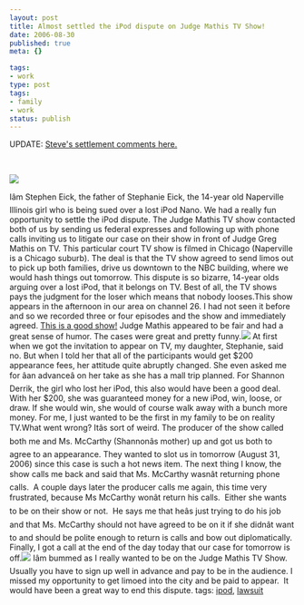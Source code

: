 ```yaml
---
layout: post
title: Almost settled the iPod dispute on Judge Mathis TV Show!
date: 2006-08-30
published: true
meta: {}

tags:
- work
type: post
tags:
- family
- work
status: publish
---
```



UPDATE: [Steve's settlement comments here.](http://blog.andyeick.com/2006/11/10/The+End+Of+A+Nuisance+Lawsuit.aspx)



 





[![](http://www.askjudgemathis.com/judgecut2.jpg)](http://www.askjudgemathis.com/show.html)

Iâm Stephen Eick, the father of Stephanie Eick, the 14-year old Naperville Illinois girl who is being sued over a lost iPod Nano. We had a really fun opportunity to settle the iPod dispute. The Judge Mathis TV show contacted both of us by sending us federal expresses and following up with phone calls inviting us to litigate our case on their show in front of Judge Greg Mathis on TV. This particular court TV show is filmed in Chicago (Naperville is a Chicago suburb). The deal is that the TV show agreed to send limos out to pick up both families, drive us downtown to the NBC building, where we would hash things out tomorrow. This dispute is so bizarre, 14-year olds arguing over a lost iPod, that it belongs on TV. Best of all, the TV shows pays the judgment for the loser which means that nobody looses.This show appears in the afternoon in our area on channel 26. I had not seen it before and so we recorded three or four episodes and the show and immediately agreed. [This is a good show!](http://www.askjudgemathis.com/) Judge Mathis appeared to be fair and had a great sense of humor. The cases were great and pretty funny.[![](http://blog.andyeick.com/content/binary/WindowsLiveWriter/AlmostsettledtheiPoddisputeonJudgeMathis_149AC/mall_thumb1.jpg)](http://blog.andyeick.com/content/binary/WindowsLiveWriter/AlmostsettledtheiPoddisputeonJudgeMathis_149AC/mall3.jpg) At first when we got the invitation to appear on TV, my daughter, Stephanie, said no. But when I told her that all of the participants would get $200 appearance fees, her attitude quite abruptly changed. She even asked me for âan advanceâ on her take as she has a mall trip planned. For Shannon Derrik, the girl who lost her iPod, this also would have been a good deal. With her $200, she was guaranteed money for a new iPod, win, loose, or draw. If she would win, she would of course walk away with a bunch more money. For me, I just wanted to be the first in my family to be on reality TV.What went wrong? Itâs sort of weird. The producer of the show called both me and Ms. McCarthy (Shannonâs mother) up and got us both to agree to an appearance. They wanted to slot us in tomorrow (August 31, 2006) since this case is such a hot news item. The next thing I know, the show calls me back and said that Ms. McCarthy wasnât returning phone calls.  A couple days later the producer calls me again, this time very frustrated, because Ms McCarthy wonât return his calls.  Either she wants to be on their show or not.  He says me that heâs just trying to do his job and that Ms. McCarthy should not have agreed to be on it if she didnât want to and should be polite enough to return is calls and bow out diplomatically. Finally, I got a call at the end of the day today that our case for tomorrow is off.[![](http://blog.andyeick.com/content/binary/WindowsLiveWriter/AlmostsettledtheiPoddisputeonJudgeMathis_149AC/limo_thumb9.jpg)](http://blog.andyeick.com/content/binary/WindowsLiveWriter/AlmostsettledtheiPoddisputeonJudgeMathis_149AC/limo11.jpg) Iâm bummed as I really wanted to be on the Judge Mathis TV Show. Usually you have to sign up well in advance and pay to be in the audience. I missed my opportunity to get limoed into the city and be paid to appear.  It would have been a great way to end this dispute. tags: [ipod](http://technorati.com/tag/ipod), [lawsuit](http://technorati.com/tag/lawsuit)

